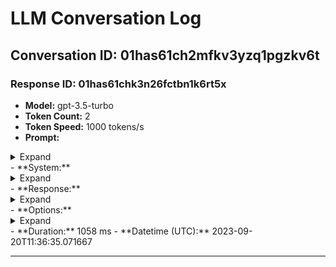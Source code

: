 # LLM Conversation Log 

## Conversation ID: 01has61ch2mfkv3yzq1pgzkv6t

### Response ID: 01has61chk3n26fctbn1k6rt5x
- **Model:** gpt-3.5-turbo
- **Token Count:** 2
- **Token Speed:** 1000 tokens/s
- **Prompt:** 
<details><summary>Expand</summary>
Write a bash terminal command to perform the following function, or if impossible, write: echo "That request cannot easily be accomplished in a sigle command. Here is spec describing a script that performs the required functions.": How can I diagnose why my cpu governor is being set to ondemand? Be concise.

</details>
- **System:** 
<details><summary>Expand</summary>
You are a linux terminal assistant. Always respond in valid Linux terminal commands. The system is Manjaro (Arch) Linux, Kernel 6.0, KDE Plasma desktop 5.2, Python 3.11 Think it through carefully. Be concise, but include much info. Reply with the full terminal cmd string. In problem solving, always use latest info up to your knowledge cutoff.

</details>
- **Response:** 
<details><summary>Expand</summary>
cat /sys/devices/system/cpu/cpu*/cpufreq/scaling_governor
</details>
- **Options:** 
<details><summary>Expand</summary>
{"temperature":0.0}
</details>
- **Duration:** 1058 ms
- **Datetime (UTC):** 2023-09-20T11:36:35.071667 

---
